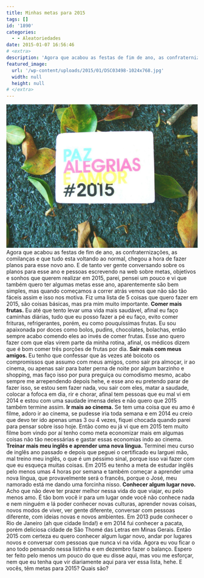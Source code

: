 ```yaml
---
title: Minhas metas para 2015
tags: []
id: '1890'
categories:
  - - Aleatoriedades
date: 2015-01-07 16:56:46
# <extra>
description: 'Agora que acabou as festas de fim de ano, as confraternizações, as comilanças e que tudo esta voltando ao normal, chegou a hora de fazer planos para esse novo ano. E de tanto ver gente conversando sobre os planos para esse ano e pessoas escrevendo na web sobre metas, objetivos e sonhos que querem realizar em 2015, parei, pensei um pouco e vi que também quero ter algumas metas esse ano, aparentemente são bem simples, mas quando começamos a correr atrás vemos que não são tão fáceis assim e isso nos motiva. Fiz uma lista de 5 coisas que quero fazer em 2015, são coisas básicas, mas pra mim muito importante. Comer mais frutas. Eu até que tento levar uma vida mais saudável, afinal eu faço caminhas diárias, tudo que eu posso fazer a pé eu faço, evito comer frituras, &hellip;'
featured_image: 
  url: '/wp-content/uploads/2015/01/DSC03498-1024x768.jpg'
  width: null
  height: null
# </extra>
---
```


[![Metas para 2015 (sabonete Aroma)](/wp-content/uploads/2015/01/DSC03498-1024x768.jpg)](/wp-content/uploads/2015/01/DSC03498.jpg) Agora que acabou as festas de fim de ano, as confraternizações, as comilanças e que tudo esta voltando ao normal, chegou a hora de fazer planos para esse novo ano. E de tanto ver gente conversando sobre os planos para esse ano e pessoas escrevendo na web sobre metas, objetivos e sonhos que querem realizar em 2015, parei, pensei um pouco e vi que também quero ter algumas metas esse ano, aparentemente são bem simples, mas quando começamos a correr atrás vemos que não são tão fáceis assim e isso nos motiva. Fiz uma lista de 5 coisas que quero fazer em 2015, são coisas básicas, mas pra mim muito importante. **Comer mais frutas.** Eu até que tento levar uma vida mais saudável, afinal eu faço caminhas diárias, tudo que eu posso fazer a pé eu faço, evito comer frituras, refrigerantes, porém, eu como pouquíssimas frutas. Eu sou apaixonada por doces como bolos, pudins, chocolates, bolachas, então sempre acabo comendo eles ao invés de comer frutas. Esse ano quero fazer com que elas virem parte da minha rotina, afinal, os médicos dizem que é bom comer três porções de frutas por dia. **Sair mais com meus amigos.** Eu tenho que confessar que às vezes até boicoto os compromissos que assumo com meus amigos, como sair pra almoçar, ir ao cinema, ou apenas sair para bater perna de noite por algum barzinho e shopping, mas faço isso por pura preguiça ou comodismo mesmo, acabo sempre me arrependendo depois hehe, e esse ano eu pretendo parar de fazer isso, se estou sem fazer nada, vou sair com eles, matar a saudade, colocar a fofoca em dia, rir e chorar, afinal tem pessoas que eu mal vi em 2014 e estou com uma saudade imensa deles e não quero que 2015 também termine assim. **Ir mais ao cinema.** Se tem uma coisa que eu amo é filme, adoro ir ao cinema, se pudesse iria toda semana e em 2014 eu creio que devo ter ido apenas umas 3 ou 4 vezes, fiquei chocada quando parei para pensar sobre isso hoje. Então como eu já vi que em 2015 tem muito filme bom vindo por aí tenho como meta economizar mais em algumas coisas não tão necessárias e gastar essas economias indo ao cinema. **Treinar mais meu inglês e aprender uma nova língua.** Terminei meu curso de inglês ano passado e depois que peguei o certificado eu larguei mão, mal treino meu inglês, o que é um péssimo sinal, porque isso vai fazer com que eu esqueça muitas coisas. Em 2015 eu tenho a meta de estudar inglês pelo menos umas 4 horas por semana e também começar a aprender uma nova língua, que provavelmente será o francês, porque o José, meu namorado está me dando uma forcinha nisso. **Conhecer algum lugar novo.** Acho que não deve ter prazer melhor nessa vida do que viajar, eu pelo menos amo. É tão bom você ir para um lugar onde você não conhece nada e nem ninguém e lá poder conhecer novas culturas, aprender novas coisas, novos modos de viver, ver gente diferente, conversar com pessoas diferente, com ideias novas e novos ambientes. Em 2013 pude conhecer o Rio de Janeiro (ah que cidade linda!) e em 2014 fui conhecer a pacata, porém deliciosa cidade de São Thomé das Letras em Minas Gerais. Então 2015 com certeza eu quero conhecer algum lugar novo, andar por lugares novos e conversar com pessoas que nunca vi na vida. Agora eu vou ficar o ano todo pensando nessa listinha e em dezembro fazer o balanço. Espero ter feito pelo menos um pouco do que eu disse aqui, mas vou me esforçar, nem que eu tenha que vir diariamente aqui para ver essa lista, hehe. E vocês, têm metas para 2015? Quais são?
